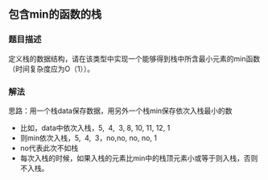 ## 包含min的函数的栈
### 题目描述
定义栈的数据结构，请在该类型中实现一个能够得到栈中所含最小元素的min函数（时间复杂度应为O（1））。
### 解法


思路：用一个栈data保存数据，用另外一个栈min保存依次入栈最小的数
* 比如，data中依次入栈，5,  4,  3, 8, 10, 11, 12, 1
* 则min依次入栈，5,  4,  3，no,no, no, no, 1
* no代表此次不如栈
* 每次入栈的时候，如果入栈的元素比min中的栈顶元素小或等于则入栈，否则不入栈。
